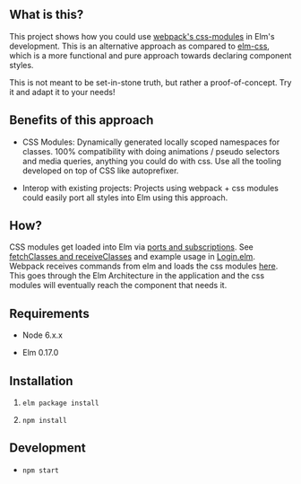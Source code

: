 ## What is this?

This project shows how you could use [webpack's css-modules](https://github.com/webpack/css-loader) in Elm's development. This is an alternative approach as compared to [elm-css](https://github.com/rtfeldman/elm-css), which is a more functional and pure approach towards declaring component styles.

This is not meant to be set-in-stone truth, but rather a proof-of-concept. Try it and adapt it to your needs!

## Benefits of this approach

- CSS Modules: Dynamically generated locally scoped namespaces for classes. 100% compatibility with doing animations / pseudo selectors and media queries, anything you could do with css. Use all the tooling developed on top of CSS like autoprefixer.

- Interop with existing projects: Projects using webpack + css modules could easily port all styles into Elm using this approach.


## How?

CSS modules get loaded into Elm via [ports and subscriptions](http://guide.elm-lang.org/interop/javascript.html). See [fetchClasses and receiveClasses](/src/Class.elm) and example usage in [Login.elm](/src/Login.elm). Webpack receives commands from elm and loads the css modules [here](/src/index.js). This goes through the Elm Architecture in the application and the css modules will eventually reach the component that needs it.

## Requirements

- Node 6.x.x

- Elm 0.17.0


## Installation

1. `elm package install`

2. `npm install`


## Development

- `npm start`
